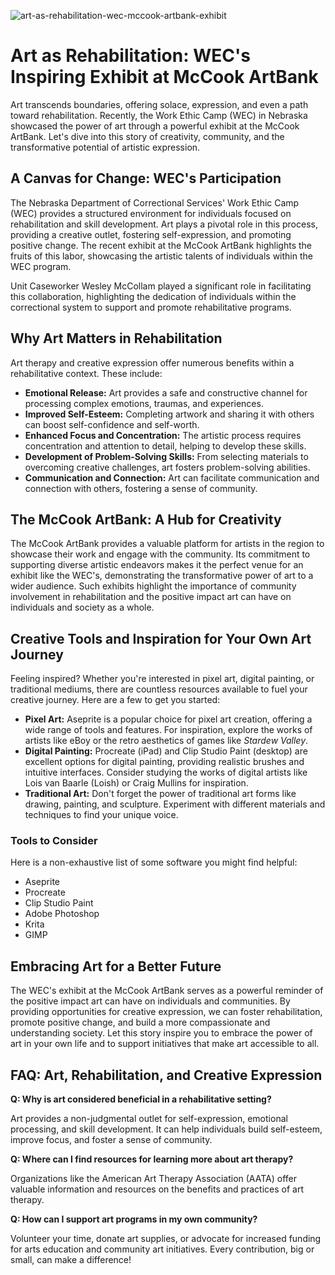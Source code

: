 ![art-as-rehabilitation-wec-mccook-artbank-exhibit](https://images.pexels.com/photos/6191918/pexels-photo-6191918.jpeg?auto=compress&cs=tinysrgb&fit=crop&h=627&w=1200)

# Art as Rehabilitation: WEC's Inspiring Exhibit at McCook ArtBank

Art transcends boundaries, offering solace, expression, and even a path toward rehabilitation. Recently, the Work Ethic Camp (WEC) in Nebraska showcased the power of art through a powerful exhibit at the McCook ArtBank. Let's dive into this story of creativity, community, and the transformative potential of artistic expression.

## A Canvas for Change: WEC's Participation

The Nebraska Department of Correctional Services' Work Ethic Camp (WEC) provides a structured environment for individuals focused on rehabilitation and skill development. Art plays a pivotal role in this process, providing a creative outlet, fostering self-expression, and promoting positive change. The recent exhibit at the McCook ArtBank highlights the fruits of this labor, showcasing the artistic talents of individuals within the WEC program.

Unit Caseworker Wesley McCollam played a significant role in facilitating this collaboration, highlighting the dedication of individuals within the correctional system to support and promote rehabilitative programs.

## Why Art Matters in Rehabilitation

Art therapy and creative expression offer numerous benefits within a rehabilitative context. These include:

*   **Emotional Release:** Art provides a safe and constructive channel for processing complex emotions, traumas, and experiences.
*   **Improved Self-Esteem:** Completing artwork and sharing it with others can boost self-confidence and self-worth.
*   **Enhanced Focus and Concentration:** The artistic process requires concentration and attention to detail, helping to develop these skills.
*   **Development of Problem-Solving Skills:** From selecting materials to overcoming creative challenges, art fosters problem-solving abilities.
*   **Communication and Connection:** Art can facilitate communication and connection with others, fostering a sense of community.

## The McCook ArtBank: A Hub for Creativity

The McCook ArtBank provides a valuable platform for artists in the region to showcase their work and engage with the community. Its commitment to supporting diverse artistic endeavors makes it the perfect venue for an exhibit like the WEC's, demonstrating the transformative power of art to a wider audience. Such exhibits highlight the importance of community involvement in rehabilitation and the positive impact art can have on individuals and society as a whole.

## Creative Tools and Inspiration for Your Own Art Journey

Feeling inspired? Whether you're interested in pixel art, digital painting, or traditional mediums, there are countless resources available to fuel your creative journey. Here are a few to get you started:

*   **Pixel Art:** Aseprite is a popular choice for pixel art creation, offering a wide range of tools and features. For inspiration, explore the works of artists like eBoy or the retro aesthetics of games like *Stardew Valley*.
*   **Digital Painting:** Procreate (iPad) and Clip Studio Paint (desktop) are excellent options for digital painting, providing realistic brushes and intuitive interfaces. Consider studying the works of digital artists like Lois van Baarle (Loish) or Craig Mullins for inspiration.
*   **Traditional Art:** Don't forget the power of traditional art forms like drawing, painting, and sculpture. Experiment with different materials and techniques to find your unique voice.

### Tools to Consider

Here is a non-exhaustive list of some software you might find helpful:

*   Aseprite
*   Procreate
*   Clip Studio Paint
*   Adobe Photoshop
*   Krita
*   GIMP

## Embracing Art for a Better Future

The WEC's exhibit at the McCook ArtBank serves as a powerful reminder of the positive impact art can have on individuals and communities. By providing opportunities for creative expression, we can foster rehabilitation, promote positive change, and build a more compassionate and understanding society. Let this story inspire you to embrace the power of art in your own life and to support initiatives that make art accessible to all.

## FAQ: Art, Rehabilitation, and Creative Expression

**Q: Why is art considered beneficial in a rehabilitative setting?**

Art provides a non-judgmental outlet for self-expression, emotional processing, and skill development. It can help individuals build self-esteem, improve focus, and foster a sense of community.

**Q: Where can I find resources for learning more about art therapy?**

Organizations like the American Art Therapy Association (AATA) offer valuable information and resources on the benefits and practices of art therapy.

**Q: How can I support art programs in my own community?**

Volunteer your time, donate art supplies, or advocate for increased funding for arts education and community art initiatives. Every contribution, big or small, can make a difference!
